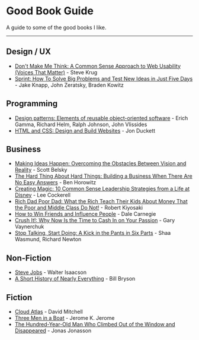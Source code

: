 # Good Book Guide

A guide to some of the good books I like.

---

## Design / UX
- [Don't Make Me Think: A Common Sense Approach to Web Usability (Voices That Matter)](http://amzn.to/2ld5bRd) - Steve Krug
- [Sprint: How To Solve Big Problems and Test New Ideas in Just Five Days](http://amzn.to/2ldmGRa) - Jake Knapp, John Zeratsky, Braden Kowitz


## Programming
- [Design patterns: Elements of reusable object-oriented software](http://amzn.to/2yGPxTK) - Erich Gamma, Richard Helm, Ralph Johnson, John Vlissides
- [HTML and CSS: Design and Build Websites](http://amzn.to/2yN6co5) - Jon Duckett


## Business
- [Making Ideas Happen: Overcoming the Obstacles Between Vision and Reality](http://amzn.to/2yPQ5pE) - Scott Belsky
- [The Hard Thing About Hard Things: Building a Business When There Are No Easy Answers](http://amzn.to/2lgp3TB) - Ben Horowitz
- [Creating Magic: 10 Common Sense Leadership Strategies from a Life at Disney](http://amzn.to/2yGmsrm) - Lee Cockerell
- [Rich Dad Poor Dad: What the Rich Teach Their Kids About Money That the Poor and Middle Class Do Not!](http://amzn.to/2lgpr4v) - Robert Kiyosaki
- [How to Win Friends and Influence People](http://amzn.to/2yGpzQ6) - Dale Carnegie
- [Crush It!: Why Now Is the Time to Cash In on Your Passion](http://amzn.to/2z4V2vR) - Gary Vaynerchuk
- [Stop Talking, Start Doing: A Kick in the Pants in Six Parts](http://amzn.to/2z4peaA) - Shaa Wasmund, Richard Newton


## Non-Fiction
- [Steve Jobs](http://amzn.to/2ldRWPU) - Walter Isaacson
- [A Short History of Nearly Everything](http://amzn.to/2yFrOmL) - Bill Bryson


## Fiction
- [Cloud Atlas](http://amzn.to/2lgr3LB) - David Mitchell
- [Three Men in a Boat](http://amzn.to/2ldT7ii) - Jerome K. Jerome
- [The Hundred-Year-Old Man Who Climbed Out of the Window and Disappeared](http://amzn.to/2yFvQLX) - Jonas Jonasson

